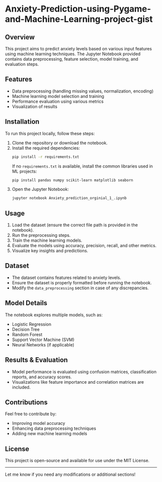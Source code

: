 # Anxiety-Prediction-using-Pygame-and-Machine-Learning-project-gist

## Overview
This project aims to predict anxiety levels based on various input features using machine learning techniques. The Jupyter Notebook provided contains data preprocessing, feature selection, model training, and evaluation steps.

## Features
- Data preprocessing (handling missing values, normalization, encoding)
- Machine learning model selection and training
- Performance evaluation using various metrics
- Visualization of results

## Installation
To run this project locally, follow these steps:

1. Clone the repository or download the notebook.
2. Install the required dependencies:
   ```bash
   pip install -r requirements.txt
   ```
   If no `requirements.txt` is available, install the common libraries used in ML projects:
   ```bash
   pip install pandas numpy scikit-learn matplotlib seaborn
   ```
3. Open the Jupyter Notebook:
   ```bash
   jupyter notebook Anxiety_prediction_orginial_1_.ipynb
   ```

## Usage
1. Load the dataset (ensure the correct file path is provided in the notebook).
2. Run the preprocessing steps.
3. Train the machine learning models.
4. Evaluate the models using accuracy, precision, recall, and other metrics.
5. Visualize key insights and predictions.

## Dataset
- The dataset contains features related to anxiety levels.
- Ensure the dataset is properly formatted before running the notebook.
- Modify the `data_preprocessing` section in case of any discrepancies.

## Model Details
The notebook explores multiple models, such as:
- Logistic Regression
- Decision Tree
- Random Forest
- Support Vector Machine (SVM)
- Neural Networks (if applicable)

## Results & Evaluation
- Model performance is evaluated using confusion matrices, classification reports, and accuracy scores.
- Visualizations like feature importance and correlation matrices are included.

## Contributions
Feel free to contribute by:
- Improving model accuracy
- Enhancing data preprocessing techniques
- Adding new machine learning models

## License
This project is open-source and available for use under the MIT License.

---

Let me know if you need any modifications or additional sections!

